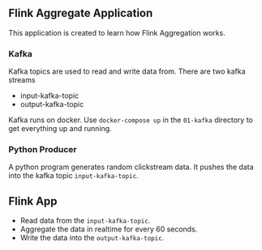 ## Flink Aggregate Application

This application is created to learn how Flink Aggregation works.


### Kafka
Kafka topics are used to read and write data from. 
There are two kafka streams
- input-kafka-topic
- output-kafka-topic

Kafka runs on docker. Use `docker-compose up` in the `01-kafka` directory to get everything up and running.


### Python Producer
A python program generates random clickstream data.
It pushes the data into the kafka topic `input-kafka-topic`.


## Flink App
- Read data from the `input-kafka-topic`.
- Aggregate the data in realtime for every 60 seconds.
- Write the data into the `output-kafka-topic`.